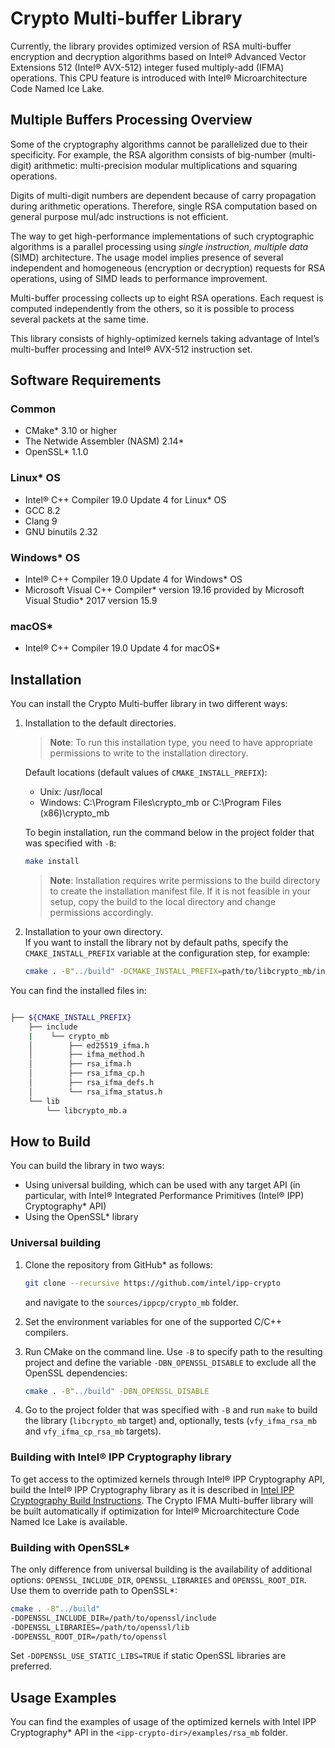 # Crypto Multi-buffer Library

Currently, the library provides optimized version of RSA multi-buffer encryption and decryption algorithms based on Intel® Advanced Vector Extensions 512 (Intel® AVX-512) integer fused multiply-add (IFMA) operations. This CPU feature is introduced with Intel® Microarchitecture Code Named Ice Lake.

## Multiple Buffers Processing Overview

Some of the cryptography algorithms cannot be parallelized due to their specificity. For example, the RSA algorithm consists of big-number (multi-digit) arithmetic: multi-precision modular multiplications and squaring operations.

Digits of multi-digit numbers are dependent because of carry propagation during arithmetic operations. Therefore, single RSA computation based on general purpose mul/adc instructions is not efficient.

The way to get high-performance implementations of such cryptographic algorithms is a parallel processing using *single instruction, multiple data* (SIMD) architecture. The usage model implies presence of several independent and homogeneous (encryption or decryption) requests for RSA operations, using of SIMD leads to performance improvement.

Multi-buffer processing collects up to eight RSA operations. Each request is computed independently from the others, so it is possible to process several packets at the same time.

This library consists of highly-optimized kernels taking advantage of Intel’s multi-buffer processing and Intel® AVX-512 instruction set.

## Software Requirements

### Common

- CMake\* 3.10 or higher
- The Netwide Assembler (NASM) 2.14\*
- OpenSSL\* 1.1.0

### Linux* OS

- Intel® C++ Compiler 19.0 Update 4 for Linux\* OS
- GCC 8.2
- Clang 9
- GNU binutils 2.32

### Windows* OS

- Intel® C++ Compiler 19.0 Update 4 for Windows\* OS
- Microsoft Visual C++ Compiler\* version 19.16 provided by Microsoft Visual Studio\* 2017 version 15.9

### macOS*

- Intel® C++ Compiler 19.0 Update 4 for macOS\*

## Installation

You can install the Crypto Multi-buffer library in two different ways:
1. Installation to the default directories.  
   > **Note**: To run this installation type, you need to have appropriate permissions to write to the installation directory.

   Default locations (default values of `CMAKE_INSTALL_PREFIX`):
   - Unix:  /usr/local
   - Windows: C:\Program Files\crypto_mb or C:\Program Files (x86)\crypto_mb
   
   To begin installation, run the command below in the project folder that was specified with `-B`:
   ``` bash
   make install
   ```
   > **Note**: Installation requires write permissions to the build directory to create the installation manifest file. If it is not feasible in your setup, copy the build to the local directory and change permissions accordingly.
   
2. Installation to your own directory.  
   If you want to install the library not by default paths, specify the `CMAKE_INSTALL_PREFIX` variable at the configuration step, for example:
   ``` bash
   cmake . -B"../build" -DCMAKE_INSTALL_PREFIX=path/to/libcrypto_mb/installation
   ```

You can find the installed files in:

``` bash

├── ${CMAKE_INSTALL_PREFIX}
    ├── include
    |    └── crypto_mb
    │        ├── ed25519_ifma.h
    │        ├── ifma_method.h
    │        ├── rsa_ifma.h
    │        ├── rsa_ifma_cp.h
    │        ├── rsa_ifma_defs.h
    │        └── rsa_ifma_status.h
    └── lib
        └── libcrypto_mb.a
```

## How to Build

You can build the library in two ways:
- Using universal building, which can be used with any target API (in particular, with Intel® Integrated Performance Primitives (Intel® IPP) Cryptography\* API)
- Using the OpenSSL\* library

### Universal building

1. Clone the repository from GitHub\* as follows:

   ``` bash
   git clone --recursive https://github.com/intel/ipp-crypto
   ```
   and navigate to the `sources/ippcp/crypto_mb` folder.
2. Set the environment variables for one of the supported C/C++ compilers.
3. Run CMake on the command line. Use `-B` to specify path to the resulting project and define the variable `-DBN_OPENSSL_DISABLE` to exclude all the OpenSSL dependencies:

   ``` bash
   cmake . -B"../build" -DBN_OPENSSL_DISABLE
   ```
4. Go to the project folder that was specified with `-B` and run `make` to build the library (`libcrypto_mb` target) and, optionally, tests (`vfy_ifma_rsa_mb` and `vfy_ifma_cp_rsa_mb` targets).

### Building with Intel® IPP Cryptography library

To get access to the optimized kernels through Intel® IPP Cryptography API, build the Intel® IPP Cryptography library as it is described in [Intel IPP Cryptography Build Instructions](../../../BUILD.md). The Crypto IFMA Multi-buffer library will be built automatically if optimization for Intel® Microarchitecture Code Named Ice Lake is available.

### Building with OpenSSL\*

The only difference from universal building is the availability of additional options: `OPENSSL_INCLUDE_DIR`, `OPENSSL_LIBRARIES` and `OPENSSL_ROOT_DIR`.  
Use them to override path to OpenSSL\*:

``` bash
cmake . -B"../build"  
-DOPENSSL_INCLUDE_DIR=/path/to/openssl/include  
-DOPENSSL_LIBRARIES=/path/to/openssl/lib  
-DOPENSSL_ROOT_DIR=/path/to/openssl
```

Set `-DOPENSSL_USE_STATIC_LIBS=TRUE` if static OpenSSL libraries are preferred. 

## Usage Examples

You can find the examples of usage of the optimized kernels with Intel IPP Cryptography\* API in the `<ipp-crypto-dir>/examples/rsa_mb` folder.
